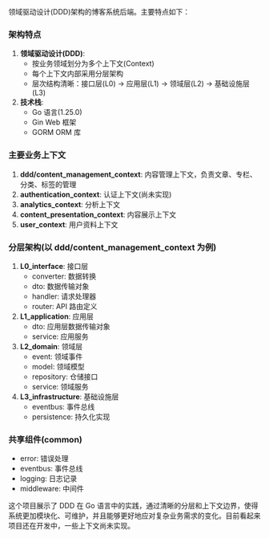 领域驱动设计(DDD)架构的博客系统后端。主要特点如下：

### 架构特点

1. **领域驱动设计(DDD)**:
   - 按业务领域划分为多个上下文(Context)
   - 每个上下文内部采用分层架构
   - 层次结构清晰：接口层(L0) -> 应用层(L1) -> 领域层(L2) -> 基础设施层(L3)
2. **技术栈**:
   - Go 语言(1.25.0)
   - Gin Web 框架
   - GORM ORM 库

### 主要业务上下文

1. **ddd/content_management_context**: 内容管理上下文，负责文章、专栏、分类、标签的管理
2. **authentication_context**: 认证上下文(尚未实现)
3. **analytics_context**: 分析上下文
4. **content_presentation_context**: 内容展示上下文
5. **user_context**: 用户资料上下文

### 分层架构(以 ddd/content_management_context 为例)

1. **L0_interface**: 接口层
   - converter: 数据转换
   - dto: 数据传输对象
   - handler: 请求处理器
   - router: API 路由定义
2. **L1_application**: 应用层
   - dto: 应用层数据传输对象
   - service: 应用服务
3. **L2_domain**: 领域层
   - event: 领域事件
   - model: 领域模型
   - repository: 仓储接口
   - service: 领域服务
4. **L3_infrastructure**: 基础设施层
   - eventbus: 事件总线
   - persistence: 持久化实现

### 共享组件(common)

- error: 错误处理
- eventbus: 事件总线
- logging: 日志记录
- middleware: 中间件

这个项目展示了 DDD 在 Go 语言中的实践，通过清晰的分层和上下文边界，使得系统更加模块化、可维护，并且能够更好地应对复杂业务需求的变化。目前看起来项目还在开发中，一些上下文尚未实现。